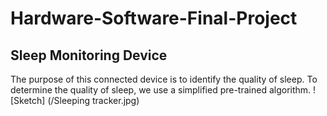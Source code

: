 # Hardware-Software-Final-Project

## Sleep Monitoring Device
The purpose of this connected device is to identify the quality of sleep. To determine the quality of sleep, we use a simplified pre-trained algorithm.
![Sketch] (/Sleeping tracker.jpg)

